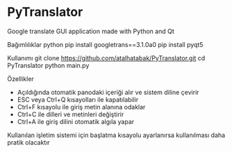 # PyTranslator
Google translate GUI application made with Python and Qt

Bağımlılıklar
python
pip install googletrans==3.1.0a0
pip install pyqt5

Kullanımı
git clone https://github.com/atalhatabak/PyTranslator.git
cd PyTranslator
python main.py

Özellikler
- Açıldığında otomatik panodaki içeriği alır ve sistem diline çevirir
- ESC veya Ctrl+Q kısayolları ile kapatılabilir
- Ctrl+F kısayolu ile giriş metin alanına odaklar
- Ctrl+C ile dilleri ve metinleri değiştirir
- Ctrl+A ile giriş dilini otomatik algıla yapar

Kullanılan işletim sistemi için başlatma kısayolu ayarlanırsa kullanılması daha pratik olacaktır

